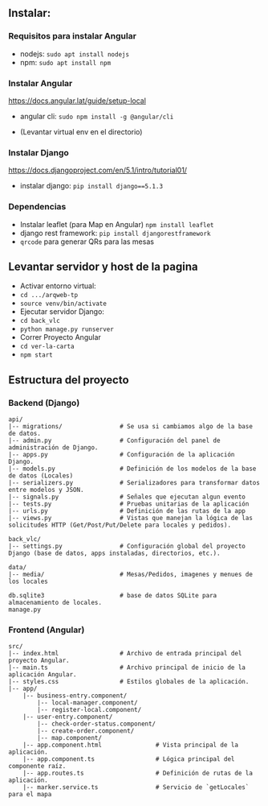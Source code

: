 ## Instalar:
### Requisitos para instalar Angular
- nodejs: `sudo apt install nodejs`
- npm: `sudo apt install npm`

### Instalar Angular
https://docs.angular.lat/guide/setup-local
- angular cli: `sudo npm install -g @angular/cli`

- (Levantar virtual env en el directorio)


### Instalar Django
https://docs.djangoproject.com/en/5.1/intro/tutorial01/

- instalar django: `pip install django==5.1.3` 

### Dependencias
- Instalar leaflet (para Map en Angular) `npm install leaflet`
- django rest framework: 
`pip install djangorestframework`
- `qrcode` para generar QRs para las mesas

## Levantar servidor y host de la pagina
- Activar entorno virtual:
- `cd .../arqweb-tp`
- `source venv/bin/activate`
- Ejecutar servidor Django:
- `cd back_vlc`
- `python manage.py runserver`
- Correr Proyecto Angular
- `cd ver-la-carta`
- `npm start`

## Estructura del proyecto
### Backend (Django)

```
api/
|-- migrations/                # Se usa si cambiamos algo de la base de datos.
|-- admin.py                   # Configuración del panel de administración de Django.
|-- apps.py                    # Configuración de la aplicación Django.
|-- models.py                  # Definición de los modelos de la base de datos (Locales)
|-- serializers.py             # Serializadores para transformar datos entre modelos y JSON.
|-- signals.py                 # Señales que ejecutan algun evento
|-- tests.py                   # Pruebas unitarias de la aplicación 
|-- urls.py                    # Definición de las rutas de la app 
|-- views.py                   # Vistas que manejan la lógica de las solicitudes HTTP (Get/Post/Put/Delete para locales y pedidos).

back_vlc/
|-- settings.py                # Configuración global del proyecto Django (base de datos, apps instaladas, directorios, etc.).

data/
|-- media/                     # Mesas/Pedidos, imagenes y menues de los locales

db.sqlite3                     # base de datos SQLite para almacenamiento de locales.
manage.py                      
```

### Frontend (Angular)

```
src/
|-- index.html                 # Archivo de entrada principal del proyecto Angular.
|-- main.ts                    # Archivo principal de inicio de la aplicación Angular.
|-- styles.css                 # Estilos globales de la aplicación.
|-- app/
    |-- business-entry.component/
        |-- local-manager.component/
        |-- register-local.component/     
    |-- user-entry.component/
        |-- check-order-status.component/           
        |-- create-order.component/
        |-- map.component/         
    |-- app.component.html               # Vista principal de la aplicación.
    |-- app.component.ts                 # Lógica principal del componente raíz.
    |-- app.routes.ts                    # Definición de rutas de la aplicación.
    |-- marker.service.ts                # Servicio de `getLocales` para el mapa
```
